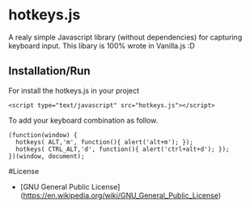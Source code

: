 # hotkeys.js
A realy simple Javascript library (without dependencies) for capturing keyboard input. This libary is 100% wrote in Vanilla.js :D

## Installation/Run

For install the hotkeys.js in your project
```
<script type="text/javascript" src="hotkeys.js"></script>
```

To add your keyboard combination as follow.

```
(function(window) {
  hotkeys( ALT,'m', function(){ alert('alt+m'); });
  hotkeys( CTRL_ALT,'d', function(){ alert('ctrl+alt+d'); });
})(window, document);

```

#License

* [GNU General Public License] (https://en.wikipedia.org/wiki/GNU_General_Public_License)
